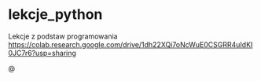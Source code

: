 # lekcje_python
Lekcje z  podstaw programowania 
https://colab.research.google.com/drive/1dh22XQi7oNcWuE0CSGRR4uIdKI0JC7r6?usp=sharing

@
